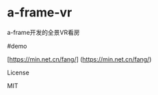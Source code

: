 # a-frame-vr
a-frame开发的全景VR看房

#demo

[https://min.net.cn/fang/] (https://min.net.cn/fang/)

License

MIT